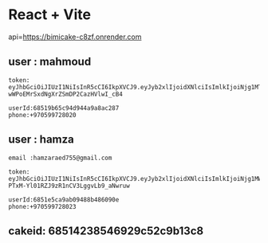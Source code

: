 # React + Vite


api=https://bimicake-c8zf.onrender.com

## user : mahmoud
    token: eyJhbGciOiJIUzI1NiIsInR5cCI6IkpXVCJ9.eyJyb2xlIjoidXNlciIsImlkIjoiNjg1MTliNjVjOTRkOTQ0YTlhOGFjMjg3IiwiZW1haWwiOiJkYXJ4eDAzZWhAZ21haWwuY29tIiwiaWF0IjoxNzUwMTc4ODYwLCJleHAiOjE3NTI3NzA4NjB9.9gRxjHr07d-wWPoEMrSxdNgXrZSmDP2CazHVlwI_cB4

    userId:68519b65c94d944a9a8ac287
    phone:+970599728020

## user : hamza
    email :hamzaraed755@gmail.com

    token: eyJhbGciOiJIUzI1NiIsInR5cCI6IkpXVCJ9.eyJyb2xlIjoidXNlciIsImlkIjoiNjg1MWU1Y2E5YWIwOTQ4OGI0ODYwOTBlIiwiZW1haWwiOiJoYW16YXJhZWQ3NTVAZ21haWwuY29tIiwiaWF0IjoxNzUwMTk3ODc5LCJleHAiOjE3NTI3ODk4Nzl9.72yGmkXA-PTxM-Yl01RZJ9zR1nCV3LggvLb9_aNwruw

    userId:6851e5ca9ab09488b486090e
    phone:+970599728023

## cakeid: 68514238546929c52c9b13c8